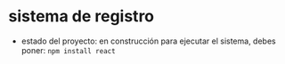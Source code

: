 <h1> sistema de registro </h1>

- estado del proyecto: en construcción
para ejecutar el sistema, debes poner:
```npm install react``` 
